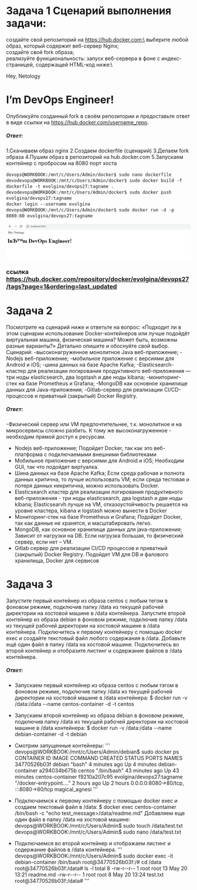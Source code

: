 # Задача 1 Сценарий выполнения задачи:
создайте свой репозиторий на https://hub.docker.com;\
выберите любой образ, который содержит веб-сервер Nginx;\
создайте свой fork образа;\
реализуйте функциональность: запуск веб-сервера в фоне с индекс-страницей, содержащей HTML-код ниже:\

<html>
<head>
Hey, Netology
</head>
<body>
<h1>I’m DevOps Engineer!</h1>
</body>
</html>

Опубликуйте созданный fork в своём репозитории и предоставьте ответ в виде ссылки на https://hub.docker.com/username_repo.
##### Ответ:
1.Скачиваем образ nginx
2.Создаем dockerfile (сценарий)
3.Делаем fork образа
4.Пушим образ в репозиторий на hub.docker.com
5.Запускаем контейнер с пробросом на 8080 порт хоста

``` devops@WORKBOOK:/mnt/c/Users/Admin/docker$ docker pull nginx
devops@WORKBOOK:/mnt/c/Users/Admin/docker$ sudo nano dockerfile
devodevops@WORKBOOK:/mnt/c/Users/Admin/docker$ sudo docker build -f dockerfile -t evolgina/devops27:tagname .
devodevops@WORKBOOK:/mnt/c/Users/Admin/docker$ sudo docker push evolgina/devops27:tagname
docker login --username evolgina
devops@WORKBOOK:/mnt/c/Users/Admin/docker$ sudo docker run -d -p 8080:80 evolgina/devops27:tagname 
```
![hello](https://github.com/EVolgina/devops27-docker/blob/main/hello.PNG)

### ссылка https://hub.docker.com/repository/docker/evolgina/devops27/tags?page=1&ordering=last_updated

# Задача 2
Посмотрите на сценарий ниже и ответьте на вопрос: «Подходит ли в этом сценарии использование Docker-контейнеров или лучше подойдёт виртуальная машина, физическая машина? Может быть, возможны разные варианты?»
Детально опишите и обоснуйте свой выбор.
Сценарий:
-высоконагруженное монолитное Java веб-приложение;
-Nodejs веб-приложение;
-мобильное приложение c версиями для Android и iOS;
-шина данных на базе Apache Kafka;
-Elasticsearch-кластер для реализации логирования продуктивного веб-приложения — три ноды elasticsearch, два logstash и две ноды kibana;
-мониторинг-стек на базе Prometheus и Grafana;
-MongoDB как основное хранилище данных для Java-приложения;
-Gitlab-сервер для реализации CI/CD-процессов и приватный (закрытый) Docker Registry.
##### Ответ:
-Физический сервер или VM предпочтительнее, т.к. монолитное и на микросервисы сложно разбить. К тому же высоконагруженное - 
необходим прямой доступ к ресурсам.
- Nodejs веб-приложение;
Подойдет Docker, так как это веб-платформа с подключаемыми внешними библиотеками
- Мобильное приложение c версиями для Android и iOS;
Необходим GUI, так что подойдет виртуалка.
- Шина данных на базе Apache Kafka;
Если среда рабочая и полнота данных критична, то лучше использовать VM; если среда тестовая и потеря данных некритична,
можно использовать Docker.
- Elasticsearch кластер для реализации логирования продуктивного веб-приложения - три ноды elasticsearch, два logstash и
две ноды kibana;
Elasticsearvh лучше на VM, отказоустойчивость решается на уровне кластера, kibana и logstash можно вынести в Docker
- Мониторинг-стек на базе Prometheus и Grafana;
Подойдет Docker, так как данные не хранятся, и масштабировать легко.
- MongoDB, как основное хранилище данных для java-приложения;
Зависит от нагрузки на DB. Если нагрузка большая, то физический сервер, если нет – VM.
- Gitlab сервер для реализации CI/CD процессов и приватный (закрытый) Docker Registry.
Подойдет VM для DB и фалового хранилища, Docker для сервисов

# Задача 3
Запустите первый контейнер из образа centos c любым тегом в фоновом режиме, подключив папку /data из текущей рабочей директории на хостовой машине в /data контейнера.
Запустите второй контейнер из образа debian в фоновом режиме, подключив папку /data из текущей рабочей директории на хостовой машине в /data контейнера.
Подключитесь к первому контейнеру с помощью docker exec и создайте текстовый файл любого содержания в /data.
Добавьте ещё один файл в папку /data на хостовой машине.
Подключитесь во второй контейнер и отобразите листинг и содержание файлов в /data контейнера.
##### Ответ:
- Запускаем первый контейнер из образа centos c любым тэгом в фоновом режиме, подключив папку /data из текущей рабочей директории на хостовой машине в /data контейнера:
$ docker run -v /data:/data --name centos-container -d -t centos

- Запускаем второй контейнер из образа debian в фоновом режиме, подключив папку /data из текущей рабочей директории на хостовой машине в /data контейнера:
$ docker run -v /data:/data --name debian-container -d -t debian

- Смотрим запущенные контейнеры:
'''
devops@WORKBOOK:/mnt/c/Users/Admin/debian$ sudo docker ps
CONTAINER ID   IMAGE                       COMMAND                  CREATED          STATUS          PORTS                                   NAMES
34770526b03f   debian                      "bash"                   4 minutes ago    Up 4 minutes                                            debian-container
a294034b675b   centos                      "/bin/bash"              43 minutes ago   Up 43 minutes                                           centos-container
f9210a207c95   evolgina/devops27:tagname   "/docker-entrypoint.…"   2 hours ago      Up 2 hours      0.0.0.0:8080->80/tcp, :::8080->80/tcp   magical_agnesi
'''
- Подключаемся к первому контейнеру с помощью docker exec и создаем текстовый файл в /data:
$ docker exec centos-container /bin/bash -c "echo test_message>/data/readme.md"
Добавляем еще один файл в папку /data на хостовой машине:
devops@WORKBOOK:/mnt/c/Users/Admin$ sudo touch /data/test.txt
devops@WORKBOOK:/mnt/c/Users/Admin$ sudo nano /data/test.txt
- Подключаемся во второй контейнер и отображаем листинг и содержание файлов в /data контейнера.
'''
devops@WORKBOOK:/mnt/c/Users/Admin$ sudo docker exec -it debian-container /bin/bash
root@34770526b03f:/# cd /data
root@34770526b03f:/data# ls -l
total 8
-rw-r--r-- 1 root root 13 May 20 13:21 readme.md
-rw-r--r-- 1 root root  8 May 20 13:24 test.txt
root@34770526b03f:/data#
'''


